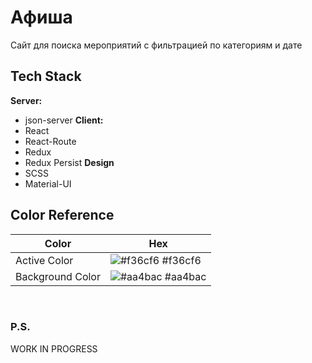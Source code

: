 # Афиша

Cайт для поиска мероприятий с фильтрацией по категориям и дате

## Tech Stack

**Server:**

- json-server
  **Client:**
- React
- React-Route
- Redux
- Redux Persist
  **Design**
- SCSS
- Material-UI

## Color Reference

| Color            | Hex                                                              |
| ---------------- | ---------------------------------------------------------------- |
| Active Color     | ![#f36cf6](https://via.placeholder.com/10/f36cf6?text=+) #f36cf6 |
| Background Color | ![#aa4bac](https://via.placeholder.com/10/aa4bac?text=+) #aa4bac |

![]()
![]()
![]()
![]()
![]()
![]()

### P.S.

WORK IN PROGRESS
